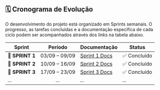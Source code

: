 ## 🗓️ Cronograma de Evolução

O desenvolvimento do projeto está organizado em Sprints semanais. O progresso, as tarefas concluídas e a documentação específica de cada ciclo podem ser acompanhados através dos links na tabela abaixo.

| Sprint        | Período       | Documentação                    | Status          |
| ------------- | :-----------: | ------------------------------- | --------------- |
| 🔖 **SPRINT 1** | 03/09 – 09/09 | [Sprint 1 Docs](./sprint1.md) | ✅ Concluído     |
| 🔖 **SPRINT 2** | 10/09 – 16/09 | [Sprint 2 Docs](./sprint2.md) | ✅ Concluído     |
| 🔖 **SPRINT 3** | 17/09 – 23/09 | [Sprint 3 Docs](./sprint3.md) | ✅ Concluído     |
| *...* | *...* | *...* | *...* |

